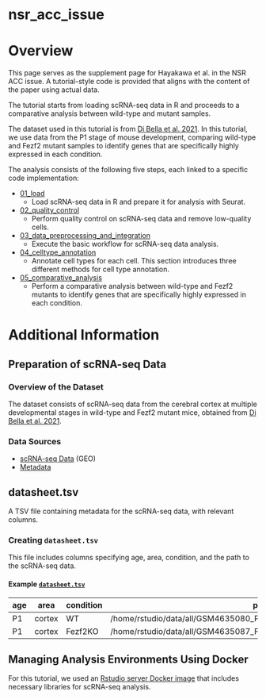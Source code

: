 # nsr_acc_issue

# Overview
This page serves as the supplement page for Hayakawa et al. in the NSR ACC issue.
A tutorial-style code is provided that aligns with the content of the paper using actual data.

The tutorial starts from loading scRNA-seq data in R and proceeds to a comparative analysis between wild-type and mutant samples.

The dataset used in this tutorial is from [Di Bella et al. 2021](https://www.nature.com/articles/s41586-021-03670-5).
In this tutorial, we use data from the P1 stage of mouse development, comparing wild-type and Fezf2 mutant samples to identify genes that are specifically highly expressed in each condition.

The analysis consists of the following five steps, each linked to a specific code implementation:

- [01_load](https://bioinfo-tsukuba.github.io/nsr_acc_issue/01_load.html)
  - Load scRNA-seq data in R and prepare it for analysis with Seurat.
- [02_quality_control](https://bioinfo-tsukuba.github.io/nsr_acc_issue/02_qaulity_control.html)
  - Perform quality control on scRNA-seq data and remove low-quality cells.
- [03_data_preprocessing_and_integration](https://bioinfo-tsukuba.github.io/nsr_acc_issue/03_data_preprocessing_and_integration.html)
  - Execute the basic workflow for scRNA-seq data analysis.
- [04_celltype_annotation](https://bioinfo-tsukuba.github.io/nsr_acc_issue/04_celltype_annotation.html)
  - Annotate cell types for each cell. This section introduces three different methods for cell type annotation.
- [05_comparative_analysis](https://bioinfo-tsukuba.github.io/nsr_acc_issue/05_comparative_analysis.html)
  - Perform a comparative analysis between wild-type and Fezf2 mutants to identify genes that are specifically highly expressed in each condition.

# Additional Information
## Preparation of scRNA-seq Data
### Overview of the Dataset
The dataset consists of scRNA-seq data from the cerebral cortex at multiple developmental stages in wild-type and Fezf2 mutant mice, obtained from [Di Bella et al. 2021](https://www.nature.com/articles/s41586-021-03670-5).

### Data Sources
- [scRNA-seq Data](https://www.ncbi.nlm.nih.gov/geo/query/acc.cgi?acc=GSE153164) (GEO)
- [Metadata](https://singlecell.broadinstitute.org/single_cell/study/SCP1290/molecular-logic-of-cellular-diversification-in-the-mammalian-cerebral-cortex)

## datasheet.tsv
A TSV file containing metadata for the scRNA-seq data, with relevant columns.

### Creating `datasheet.tsv`
This file includes columns specifying age, area, condition, and the path to the scRNA-seq data.

#### Example [`datasheet.tsv`](https://github.com/bioinfo-tsukuba/nsr_acc_issue/blob/main/analysis/data_info/datasheet.tsv)
| age | area  | condition | path |
|-----|-------|-----------|-----------------------------------------|
| P1  | cortex | WT        | /home/rstudio/data/all/GSM4635080_P1_S1_filtered_gene_bc_matrices_h5.h5 |
| P1  | cortex | Fezf2KO   | /home/rstudio/data/all/GSM4635087_Fezf2KO_P1_filtered_feature_bc_matrix.h5 |

## Managing Analysis Environments Using Docker
For this tutorial, we used an [Rstudio server Docker image](https://hub.docker.com/r/hway/rstudio_scrnaseq) that includes necessary libraries for scRNA-seq analysis.
